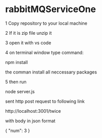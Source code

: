 # rabbitMQServiceOne

1 Copy repository to your local machine

2 If it is zip file unzip it 

3 open it with vs code

4 on terminal window type command:

npm install

the comman install all neccessary packages

5 then run 

node server.js

sent http post request to following link

http://localhost:3001/twice

with body in json format

{
  "num": 3
}
